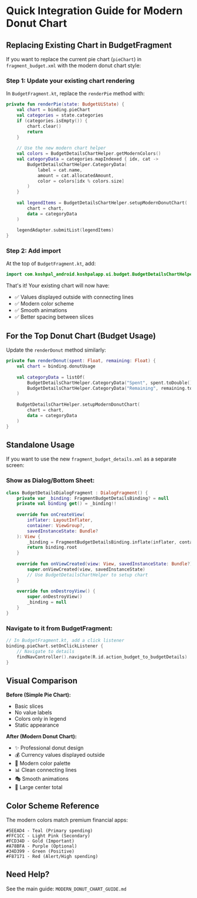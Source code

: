 # Quick Integration Guide for Modern Donut Chart

## Replacing Existing Chart in BudgetFragment

If you want to replace the current pie chart (`pieChart`) in `fragment_budget.xml` with the modern donut chart style:

### Step 1: Update your existing chart rendering

In `BudgetFragment.kt`, replace the `renderPie` method with:

```kotlin
private fun renderPie(state: BudgetUiState) {
    val chart = binding.pieChart
    val categories = state.categories
    if (categories.isEmpty()) {
        chart.clear()
        return
    }
    
    // Use the new modern chart helper
    val colors = BudgetDetailsChartHelper.getModernColors()
    val categoryData = categories.mapIndexed { idx, cat ->
        BudgetDetailsChartHelper.CategoryData(
            label = cat.name,
            amount = cat.allocatedAmount,
            color = colors[idx % colors.size]
        )
    }
    
    val legendItems = BudgetDetailsChartHelper.setupModernDonutChart(
        chart = chart,
        data = categoryData
    )
    
    legendAdapter.submitList(legendItems)
}
```

### Step 2: Add import

At the top of `BudgetFragment.kt`, add:

```kotlin
import com.koshpal_android.koshpalapp.ui.budget.BudgetDetailsChartHelper
```

That's it! Your existing chart will now have:
- ✅ Values displayed outside with connecting lines
- ✅ Modern color scheme
- ✅ Smooth animations
- ✅ Better spacing between slices

## For the Top Donut Chart (Budget Usage)

Update the `renderDonut` method similarly:

```kotlin
private fun renderDonut(spent: Float, remaining: Float) {
    val chart = binding.donutUsage
    
    val categoryData = listOf(
        BudgetDetailsChartHelper.CategoryData("Spent", spent.toDouble(), Color.parseColor("#EF4444")),
        BudgetDetailsChartHelper.CategoryData("Remaining", remaining.toDouble(), Color.parseColor("#10B981"))
    )
    
    BudgetDetailsChartHelper.setupModernDonutChart(
        chart = chart,
        data = categoryData
    )
}
```

## Standalone Usage

If you want to use the new `fragment_budget_details.xml` as a separate screen:

### Show as Dialog/Bottom Sheet:

```kotlin
class BudgetDetailsDialogFragment : DialogFragment() {
    private var _binding: FragmentBudgetDetailsBinding? = null
    private val binding get() = _binding!!
    
    override fun onCreateView(
        inflater: LayoutInflater,
        container: ViewGroup?,
        savedInstanceState: Bundle?
    ): View {
        _binding = FragmentBudgetDetailsBinding.inflate(inflater, container, false)
        return binding.root
    }
    
    override fun onViewCreated(view: View, savedInstanceState: Bundle?) {
        super.onViewCreated(view, savedInstanceState)
        // Use BudgetDetailsChartHelper to setup chart
    }
    
    override fun onDestroyView() {
        super.onDestroyView()
        _binding = null
    }
}
```

### Navigate to it from BudgetFragment:

```kotlin
// In BudgetFragment.kt, add a click listener
binding.pieChart.setOnClickListener {
    // Navigate to details
    findNavController().navigate(R.id.action_budget_to_budgetDetails)
}
```

## Visual Comparison

**Before (Simple Pie Chart):**
- Basic slices
- No value labels
- Colors only in legend
- Static appearance

**After (Modern Donut Chart):**
- ✨ Professional donut design
- 💰 Currency values displayed outside
- 🎨 Modern color palette
- 📊 Clean connecting lines
- 🎭 Smooth animations
- 🎯 Large center total

## Color Scheme Reference

The modern colors match premium financial apps:

```
#5EEAD4 - Teal (Primary spending)
#FFC1CC - Light Pink (Secondary)
#FCD34D - Gold (Important)
#A78BFA - Purple (Optional)
#34D399 - Green (Positive)
#F87171 - Red (Alert/High spending)
```

## Need Help?

See the main guide: `MODERN_DONUT_CHART_GUIDE.md`
